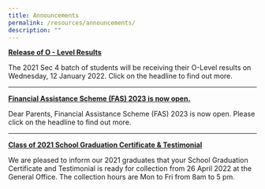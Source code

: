 ```yaml
---
title: Announcements
permalink: /resources/announcements/
description: ""
---
```

<p><a href="/resources/announcements/release-of-o-level-results"><strong>Release of O - Level Results</strong></a></p>
<p>The 2021 Sec 4 batch of students will be receiving their O-Level results on Wednesday, 12 January 2022. Click on the headline to find out more.</p>
<hr>
<p><a href="/resources/announcements/financial-assistance-scheme-fas-2023"><strong>Financial Assistance Scheme (FAS) 2023 is now open.</strong></a></p>
<p>Dear Parents, Financial Assistance Scheme (FAS) 2023 is now open. Please click on the headline to find out more.</p>
<hr>
<p><a href="/resources/announcements/class-of-2021-school-graduation-certificate-n-testimonial"><strong>Class of 2021 School Graduation Certificate &amp; Testimonial</strong></a></p>
<p>We are pleased to inform our 2021 graduates that your School Graduation Certificate and Testimonial is ready for collection from 26 April 2022 at the General Office. The collection hours are Mon to Fri from 8am to 5 pm.</p>